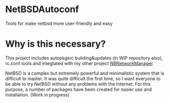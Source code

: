 # NetBSDAutoconf
Tools for make netbsd more user-friendly and easy

# Why is this necessary?
This project includes autopkgsrc building&updates (in WIP repository also), rc.conf tools and integtated with my other project [NBNetworkManager](https://github.com/Nam4ik/NBNetworkManager).

NetBSD is a complex but extremely powerful and minimalistic system that is difficult to master. It was quite difficult the first time, so I want everyone to be able to try NetBSD without any problems with the Internet.
For this purpose, a number of packages have been created for easier use and installation. (Work in progress)
